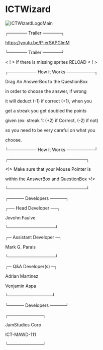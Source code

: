 # ICTWizard

![ICTWizardLogoMain](https://github.com/user-attachments/assets/a34b3a9d-39bd-440d-b59e-001650dac910)

┌────── Trailer ──────┐

https://youtu.be/P-erSAPGlmM

└────── Trailer ──────┘

< ! > If there is missing sprites RELOAD < ! >

┌───────── How it Works ─────────┐

Drag An AnswerBox to the QuestionBox

in order to choose the answer, if wrong

it will deduct (-1) if correct (+1), when you

get a streak you get doubled the points

given (ex: streak 1: (+2) if Correct, (-2) if not)

so you need to be very careful on what you

choose.

└───────── How it Works ─────────┘

┌─────────────────────────┐

<!> Make sure that your Mouse Pointer is 

within the AnswerBox and QuestionBox <!> 

└─────────────────────────┘

┌───── Developers ─────┐

   ┌── Head Developer ──┐
   
Jovohn Faulve
          
   └───────────────┘
   
   ┌─ Assistant Developer ─┐
   
Mark G. Parais
            
   └───────────────┘
   
┌─ Q&A Developer(s) ─┐
     
Adrian Martinez
             
Venjamin Aspa
             
└──────────────┘
     
└───── Developers ─────┘

┌───────────┐

JamStudios Corp

ICT-MAWD-111

└───────────┘

